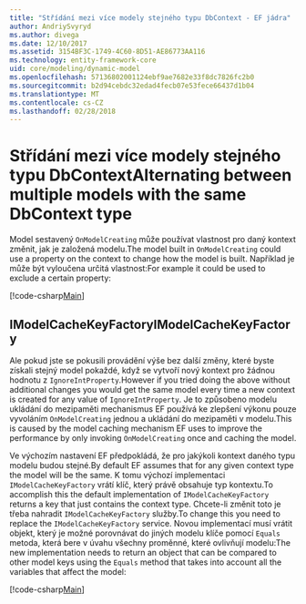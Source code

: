 ```yaml
---
title: "Střídání mezi více modely stejného typu DbContext - EF jádra"
author: AndriySvyryd
ms.author: divega
ms.date: 12/10/2017
ms.assetid: 3154BF3C-1749-4C60-8D51-AE86773AA116
ms.technology: entity-framework-core
uid: core/modeling/dynamic-model
ms.openlocfilehash: 57136802001124ebf9ae7682e33f8dc7826fc2b0
ms.sourcegitcommit: b2d94cebdc32edad4fecb07e53fece66437d1b04
ms.translationtype: MT
ms.contentlocale: cs-CZ
ms.lasthandoff: 02/28/2018
---
```

# <a name="alternating-between-multiple-models-with-the-same-dbcontext-type"></a><span data-ttu-id="ca00e-102">Střídání mezi více modely stejného typu DbContext</span><span class="sxs-lookup"><span data-stu-id="ca00e-102">Alternating between multiple models with the same DbContext type</span></span>

<span data-ttu-id="ca00e-103">Model sestavený `OnModelCreating` může používat vlastnost pro daný kontext změnit, jak je založená modelu.</span><span class="sxs-lookup"><span data-stu-id="ca00e-103">The model built in `OnModelCreating` could use a property on the context to change how the model is built.</span></span> <span data-ttu-id="ca00e-104">Například je může být vyloučena určitá vlastnost:</span><span class="sxs-lookup"><span data-stu-id="ca00e-104">For example it could be used to exclude a certain property:</span></span>

[!code-csharp[Main](../../../samples/core/DynamicModel/DynamicContext.cs?name=Class)]

## <a name="imodelcachekeyfactory"></a><span data-ttu-id="ca00e-105">IModelCacheKeyFactory</span><span class="sxs-lookup"><span data-stu-id="ca00e-105">IModelCacheKeyFactory</span></span>
<span data-ttu-id="ca00e-106">Ale pokud jste se pokusili provádění výše bez další změny, které byste získali stejný model pokaždé, když se vytvoří nový kontext pro žádnou hodnotu z `IgnoreIntProperty`.</span><span class="sxs-lookup"><span data-stu-id="ca00e-106">However if you tried doing the above without additional changes you would get the same model every time a new context is created for any value of `IgnoreIntProperty`.</span></span> <span data-ttu-id="ca00e-107">Je to způsobeno modelu ukládání do mezipaměti mechanismus EF používá ke zlepšení výkonu pouze vyvoláním `OnModelCreating` jednou a ukládání do mezipaměti v modelu.</span><span class="sxs-lookup"><span data-stu-id="ca00e-107">This is caused by the model caching mechanism EF uses to improve the performance by only invoking `OnModelCreating` once and caching the model.</span></span>

<span data-ttu-id="ca00e-108">Ve výchozím nastavení EF předpokládá, že pro jakýkoli kontext daného typu modelu budou stejné.</span><span class="sxs-lookup"><span data-stu-id="ca00e-108">By default EF assumes that for any given context type the model will be the same.</span></span> <span data-ttu-id="ca00e-109">K tomu výchozí implementaci `IModelCacheKeyFactory` vrátí klíč, který právě obsahuje typ kontextu.</span><span class="sxs-lookup"><span data-stu-id="ca00e-109">To accomplish this the default implementation of `IModelCacheKeyFactory` returns a key that just contains the context type.</span></span> <span data-ttu-id="ca00e-110">Chcete-li změnit toto je třeba nahradit `IModelCacheKeyFactory` služby.</span><span class="sxs-lookup"><span data-stu-id="ca00e-110">To change this you need to replace the `IModelCacheKeyFactory` service.</span></span> <span data-ttu-id="ca00e-111">Novou implementací musí vrátit objekt, který je možné porovnávat do jiných modelu klíče pomocí `Equals` metoda, která bere v úvahu všechny proměnné, které ovlivňují modelu:</span><span class="sxs-lookup"><span data-stu-id="ca00e-111">The new implementation needs to return an object that can be compared to other model keys using the `Equals` method that takes into account all the variables that affect the model:</span></span>

[!code-csharp[Main](../../../samples/core/DynamicModel/DynamicModelCacheKeyFactory.cs?name=Class)]
